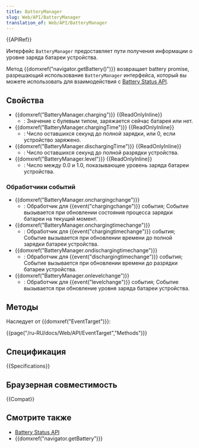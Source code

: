 ```yaml
---
title: BatteryManager
slug: Web/API/BatteryManager
translation_of: Web/API/BatteryManager
---
```

{{APIRef}}

Интерфейс `BatteryManager` предоставляет пути получения информации о уровне заряда батареи устройства.

Метод {{domxref("navigator.getBattery()")}} возвращает battery promise, разрешающий использование `BatteryManager` интерфейса, который вы можете использовать для взаимодействия с [Battery Status API](/ru/docs/Web/API/Battery_Status_API).

## Свойства

- {{domxref("BatteryManager.charging")}} {{ReadOnlyInline}}
  - : Значение с булевым типом, заряжается сейчас батарея или нет.
- {{domxref("BatteryManager.chargingTime")}} {{ReadOnlyInline}}
  - : Число оставшихся секунд до полной зарядки, или 0, если устройство заряжено.
- {{domxref("BatteryManager.dischargingTime")}} {{ReadOnlyInline}}
  - : Число оставшихся секунд до полной разрядки устройства.
- {{domxref("BatteryManager.level")}} {{ReadOnlyInline}}
  - : Число между 0.0 и 1.0, показывающее уровень заряда батареи устройства.

### Обработчики событий

- {{domxref("BatteryManager.onchargingchange")}}
  - : Обработчик для {{event("chargingchange")}} события; Событие вызывается при обновлении состояния процесса зарядки батареи на текущий момент.
- {{domxref("BatteryManager.onchargingtimechange")}}
  - : Обработчик для {{event("chargingtimechange")}} события; Событие вызывается при обновлении времени до полной зарядки батареи устройства.
- {{domxref("BatteryManager.ondischargingtimechange")}}
  - : Обработчик для {{event("dischargingtimechange")}} события; Событие вызывается при обновлении времени до разрядки батареи устройства.
- {{domxref("BatteryManager.onlevelchange")}}
  - : Обработчик для {{event("levelchange")}} события; Событие вызывается при обновление уровня заряда батареи устройства.

## Методы

Наследует от {{domxref("EventTarget")}}:

{{page("/ru-RU/docs/Web/API/EventTarget","Methods")}}

## Спецификация

{{Specifications}}

## Браузерная совместимость

{{Compat}}

## Смотрите также

- [Battery Status API](/ru/docs/Web/API/Battery_Status_API)
- {{domxref("navigator.getBattery")}}
